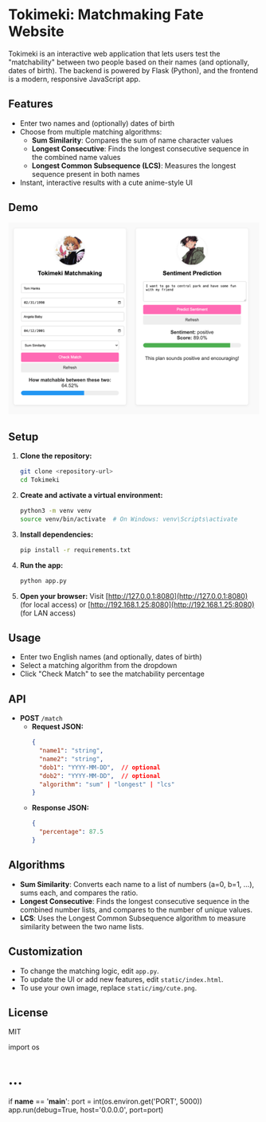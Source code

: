 # Tokimeki: Matchmaking Fate Website

Tokimeki is an interactive web application that lets users test the "matchability" between two people based on their names (and optionally, dates of birth). The backend is powered by Flask (Python), and the frontend is a modern, responsive JavaScript app.

## Features
- Enter two names and (optionally) dates of birth
- Choose from multiple matching algorithms:
  - **Sum Similarity**: Compares the sum of name character values
  - **Longest Consecutive**: Finds the longest consecutive sequence in the combined name values
  - **Longest Common Subsequence (LCS)**: Measures the longest sequence present in both names
- Instant, interactive results with a cute anime-style UI

## Demo
![screenshot](static/img/demo.png)

## Setup
1. **Clone the repository:**
   ```bash
   git clone <repository-url>
   cd Tokimeki
   ```
2. **Create and activate a virtual environment:**
   ```bash
   python3 -m venv venv
   source venv/bin/activate  # On Windows: venv\Scripts\activate
   ```
3. **Install dependencies:**
   ```bash
   pip install -r requirements.txt
   ```
4. **Run the app:**
   ```bash
   python app.py
   ```
5. **Open your browser:**
   Visit [http://127.0.0.1:8080](http://127.0.0.1:8080) (for local access)
   or [http://192.168.1.25:8080](http://192.168.1.25:8080) (for LAN access)

## Usage
- Enter two English names (and optionally, dates of birth)
- Select a matching algorithm from the dropdown
- Click "Check Match" to see the matchability percentage

## API
- **POST** `/match`
  - **Request JSON:**
    ```json
    {
      "name1": "string",
      "name2": "string",
      "dob1": "YYYY-MM-DD",  // optional
      "dob2": "YYYY-MM-DD",  // optional
      "algorithm": "sum" | "longest" | "lcs"
    }
    ```
  - **Response JSON:**
    ```json
    {
      "percentage": 87.5
    }
    ```

## Algorithms
- **Sum Similarity**: Converts each name to a list of numbers (a=0, b=1, ...), sums each, and compares the ratio.
- **Longest Consecutive**: Finds the longest consecutive sequence in the combined number lists, and compares to the number of unique values.
- **LCS**: Uses the Longest Common Subsequence algorithm to measure similarity between the two name lists.

## Customization
- To change the matching logic, edit `app.py`.
- To update the UI or add new features, edit `static/index.html`.
- To use your own image, replace `static/img/cute.png`.

## License
MIT 

import os
# ...
if __name__ == '__main__':
    port = int(os.environ.get('PORT', 5000))
    app.run(debug=True, host='0.0.0.0', port=port) 